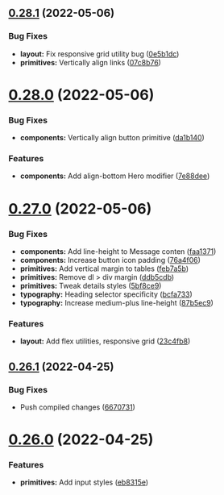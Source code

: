 ## [0.28.1](https://github.com/jacecotton/tcds/compare/v0.28.0...v0.28.1) (2022-05-06)


### Bug Fixes

* **layout:** Fix responsive grid utility bug ([0e5b1dc](https://github.com/jacecotton/tcds/commit/0e5b1dc7d735953f0aab4ba78ca7c879d3673945))
* **primitives:** Vertically align links ([07c8b76](https://github.com/jacecotton/tcds/commit/07c8b76b9f18bb324f0621523bf52c9da80b4938))



# [0.28.0](https://github.com/jacecotton/tcds/compare/v0.27.0...v0.28.0) (2022-05-06)


### Bug Fixes

* **components:** Vertically align button primitive ([da1b140](https://github.com/jacecotton/tcds/commit/da1b14002ab3cea0b3b41a4f04d079a4587fbfd6))


### Features

* **components:** Add align-bottom Hero modifier ([7e88dee](https://github.com/jacecotton/tcds/commit/7e88deeee102110f3f3896479ea998aaadce104b))



# [0.27.0](https://github.com/jacecotton/tcds/compare/v0.26.1...v0.27.0) (2022-05-06)


### Bug Fixes

* **components:** Add line-height to Message conten ([faa1371](https://github.com/jacecotton/tcds/commit/faa13719bb5278d04a0803b00a21346fe71db538))
* **components:** Increase button icon padding ([76a4f06](https://github.com/jacecotton/tcds/commit/76a4f064d6806284612eaf668dcd70f0828439c7))
* **primitives:** Add vertical margin to tables ([feb7a5b](https://github.com/jacecotton/tcds/commit/feb7a5b46121e697b300148bf2ab78f7cb031ce1))
* **primitives:** Remove dl > div margin ([ddb5cdb](https://github.com/jacecotton/tcds/commit/ddb5cdbdbcae8d9ba35f5f67505a47f568204249))
* **primitives:** Tweak details styles ([5bf8ce9](https://github.com/jacecotton/tcds/commit/5bf8ce955ffcc039813dc9cad407b4c4f3de171d))
* **typography:** Heading selector specificity ([bcfa733](https://github.com/jacecotton/tcds/commit/bcfa733e467151e5c80a1ad2ba388a0484284545))
* **typography:** Increase medium-plus line-height ([87b5ec9](https://github.com/jacecotton/tcds/commit/87b5ec965c4510c993b9274b36b68431bc27eb75))


### Features

* **layout:** Add flex utilities, responsive grid ([23c4fb8](https://github.com/jacecotton/tcds/commit/23c4fb82d12886d0791f22a03d6c0f331cff8f28))



## [0.26.1](https://github.com/jacecotton/tcds/compare/v0.26.0...v0.26.1) (2022-04-25)


### Bug Fixes

* Push compiled changes ([6670731](https://github.com/jacecotton/tcds/commit/66707317c3273b4a2d22865dc671004242d19f8a))



# [0.26.0](https://github.com/jacecotton/tcds/compare/v0.25.0...v0.26.0) (2022-04-25)


### Features

* **primitives:** Add input styles ([eb8315e](https://github.com/jacecotton/tcds/commit/eb8315e469a78eae32f34e415f83b556ecaece07))



